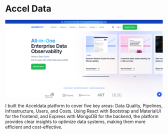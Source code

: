 # Accel Data

![avawatz](../project/acceldata.png)

I built the Acceldata platform to cover five key areas: Data Quality, Pipelines, Infrastructure, Users, and Costs. Using React with Bootstrap and MaterialUI for the frontend, and Express with MongoDB for the backend, the platform provides clear insights to optimize data systems, making them more efficient and cost-effective.